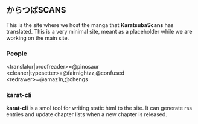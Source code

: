 ## からつばSCANS

This is the site where we host the manga that **KaratsubaScans** has translated. This is a very minimal site, meant as a placeholder while we are working on the main site.

### People
\<translator|proofreader\>=@pinosaur
\<cleaner|typesetter\>=@fairnightzz,@confused
\<redrawer\>=@amaz1n,@chengs

### karat-cli
**karat-cli** is a smol tool for writing static html to the site. It can generate rss entries and update chapter lists when a new chapter is released.

